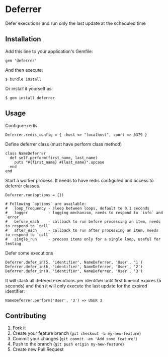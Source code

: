 # Deferrer

Defer executions and run only the last update at the scheduled time


## Installation

Add this line to your application's Gemfile:

    gem 'deferrer'

And then execute:

    $ bundle install

Or install it yourself as:

    $ gem install deferrer



## Usage

Configure redis

    Deferrer.redis_config = { :host => "localhost", :port => 6379 }


Define deferrer class (must have perform class method)

    class NameDeferrer
      def self.perform(first_name, last_name)
        puts "#{first_name} #{last_name}".upcase
      end
    end


Start a worker process. It needs to have redis configured and access to deferrer classes.

    Deferrer.run(options = {})

    # Following `options` are available:
    #   loop_frequency - sleep between loops, default to 0.1 seconds
    #   logger         - logging mechanism, needs to respond to `info` and `error`
    #   before_each    - callback to run before processing an item, needs to respond to `call`
    #   after_each     - callback to run after processing an item, needs to respond to `call`
    #   single_run     - process items only for a single loop, useful for testing


Defer some executions

    Deferrer.defer_in(5, 'identifier', NameDeferrer, 'User', '1')
    Deferrer.defer_in(6, 'identifier', NameDeferrer, 'User', '2')
    Deferrer.defer_in(9, 'identifier', NameDeferrer, 'User', '3')


It will stack all defered executions per identifier until first timeout expires (5 seconds) and then it will only execute the last update for the expired identifier:

    NameDeferrer.perform('User', '3') => USER 3



## Contributing

1. Fork it
2. Create your feature branch (`git checkout -b my-new-feature`)
3. Commit your changes (`git commit -am 'Add some feature'`)
4. Push to the branch (`git push origin my-new-feature`)
5. Create new Pull Request
